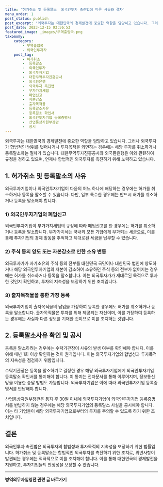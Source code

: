 ```yaml
---
title: '허가취소 및 등록말소  외국인투자 촉진법에 따른 사유와 절차'
menu_order: 1
post_status: publish
post_excerpt: '외국투자는 대한민국의 경제발전에 중요한 역할을 담당하고 있습니다. 그러나 외국투자가 합법적인 범위를 벗어나거나 투자목적을 외면하는 경우에는 해당 투자를 취소하거나 등록말소하는 절차가 있습니다. 대한무역투자진흥공사와 외국환은행은 이와 관련하여 규정을 정하고 있으며, 언제나 합법적인 외국투자를 촉진하기 위해 노력하고 있습니다.'
post_date: 2023-12-15 03:56:53
featured_image: _images/무역출입국.png
taxonomy:
    category:
        - 무역출입국
        - 외국인투자자
    post_tag:
        - 허가취소
        -  등록말소
        -  외국인투자
        -  외국투자기업
        -  대한무역투자진흥공사
        -  외국환은행
        -  외국투자 촉진법
        -  부가가치세법
        -  폐업신고
        -  자본감소
        -  출자목적물
        -  등록말소사유
        -  등록말소 확인서
        -  외국인투자기업 등록증명서
        -  산업통상자원부장관
        -  공시
---
```




외국투자는 대한민국의 경제발전에 중요한 역할을 담당하고 있습니다. 그러나 외국투자가 합법적인 범위를 벗어나거나 투자목적을 외면하는 경우에는 해당 투자를 취소하거나 등록말소하는 절차가 있습니다. 대한무역투자진흥공사와 외국환은행은 이와 관련하여 규정을 정하고 있으며, 언제나 합법적인 외국투자를 촉진하기 위해 노력하고 있습니다.

## 1. 허가취소 및 등록말소의 사유

외국투자기업이나 외국인투자기업이 다음의 어느 하나에 해당하는 경우에는 허가를 취소하거나 등록을 말소할 수 있습니다. 다만, 일부 특수한 경우에는 반드시 허가를 취소하거나 등록을 말소해야 합니다.

### 1) 외국인투자기업의 폐업신고

외국인투자기업이 부가가치세법의 규정에 따라 폐업신고를 한 경우에는 허가를 취소하거나 등록을 말소합니다. 부가가치세는 국내외 모든 기업에게 부과되는 세금으로, 이를 통해 투자기업의 경제 활동을 추적하고 제대로된 세금을 납부할 수 있습니다.

### 2) 주식 등의 양도 또는 자본감소로 인한 소유 변동

외국투자가가 자기소유의 주식 등의 전부를 대한민국 국민이나 대한민국 법인에 양도하거나 해당 외국인투자기업의 자본이 감소하여 소유하던 주식 등의 전부가 없어지는 경우에는 허가를 취소하거나 등록을 말소합니다. 이는 외국투자가가 제대로된 목적으로 투자한 것인지 확인하고, 투자의 지속성을 보장하기 위한 조치입니다.

### 3) 출자목적물을 통한 가장 등록

외국투자기업이 출자목적물의 납입을 가장하여 등록한 경우에도 허가를 취소하거나 등록을 말소합니다. 출자목적물은 투자를 위해 제공되는 자산이며, 이를 가장하여 등록하는 경우에는 사실과 다른 정보를 기재한 것이므로 이를 조치하는 것입니다.

## 2. 등록말소사유 확인 및 공시

등록을 말소하려는 경우에는 수탁기관장이 사유의 발생 여부를 확인해야 합니다. 이를 위해 매년 1회 이상 확인하는 것이 원칙입니다. 이는 외국투자기업의 합법성과 투자목적의 지속성을 점검하기 위함입니다.

수탁기관장은 등록을 말소하기로 결정한 경우 해당 외국투자기업에게 외국인투자기업 등록말소 확인서를 통지해야 합니다. 이 통지는 전자문서를 통해 이루어지며, 정보통신망을 이용한 송달 방법도 가능합니다. 외국투자기업은 이에 따라 외국인투자기업 등록증명서를 반납해야 합니다.

산업통상자원부장관은 통지 후 30일 이내에 외국투자기업이 외국인투자기업 등록증명서를 반납하지 않는 경우에는 해당 외국투자기업의 등록말소 사실을 공시해야 합니다. 이는 타 기업들이 해당 외국투자기업으로부터의 투자를 주의할 수 있도록 하기 위한 조치입니다.

## 결론

외국인투자 촉진법은 외국투자의 합법성과 투자목적의 지속성을 보장하기 위한 법률입니다. 허가취소 및 등록말소는 합법적인 외국투자를 촉진하기 위한 조치로, 위반사항이 발견되는 경우에는 적극적으로 이를 조치해야 합니다. 이를 통해 대한민국의 경제발전을 지원하고, 투자기업들의 안정성을 보장할 수 있습니다.
<!-- wp:separator -->
<hr class="wp-block-separator has-alpha-channel-opacity"/>
<!-- /wp:separator -->

<!-- wp:group {"backgroundColor":"base","layout":{"type":"constrained"}} -->
<div class="wp-block-group has-base-background-color has-background"><!-- wp:paragraph {"align":"center","fontSize":"medium"} -->
<p class="has-text-align-center has-large-font-size"><strong>병역의무자입영전 관련 글 바로가기</strong></p>
<!-- /wp:paragraph -->


<!-- wp:latest-posts
{"categories":[{"id":9092,"count":19,"description":"","link":"https://uknowlaw.com/category/%eb%b3%91%ec%97%ad%ec%9d%98%eb%ac%b4%ec%9e%90%ec%9e%85%ec%98%81%ec%a0%84/","name":"병역의무자입영전","slug":"병역의무자입영전","taxonomy":"category","parent":0,"meta":[],"_links":{"self":[{"href":"https://uknowlaw.com/wp-json/wp/v2/categories/9092"}],"collection":[{"href":"https://uknowlaw.com/wp-json/wp/v2/categories"}],"about":[{"href":"https://uknowlaw.com/wp-json/wp/v2/taxonomies/category"}],"wp:post_type":[{"href":"https://uknowlaw.com/wp-json/wp/v2/posts?categories=9092"}],"curies":[{"name":"wp","href":"https://api.w.org/{rel}","templated":true}]}}],"postsToShow":100,"excerptLength":28,"postLayout":"grid","columns":2,"featuredImageAlign":"left","featuredImageSizeSlug":"large","fontSize":"small"} /--></div>
<!-- /wp:group -->